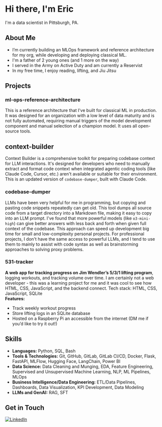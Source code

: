 # Hi there, I'm Eric

I'm a data scientist in Pittsburgh, PA.

## About Me

- I’m currently building an MLOps framework and reference architecture for my org, while developing and deploying classical ML.
- I'm a father of 2 young ones (and 1 more on the way)
- I served in the Army on Active Duty and am currently a Reservist
- In my free time, I enjoy reading, lifting, and Jiu Jitsu

## Projects

### **ml-ops-reference-architecture** 
This is a reference architecture that I've built for classical ML in production. It was designed for an organization with a low level of data maturity and is not fully automated, requiring manual triggers of the model development component and manual selection of a champion model. It uses all open-source tools. 

## **context-builder**
Context Builder is a comprehensive toolkit for preparing codebase context for LLM interactions. It's designed for developers who need to manually extract and format code context when integrated agentic coding tools (like Claude Code, Cursor, etc.) aren't available or suitable for their environment. This is an updated version of `codebase-dumper`, built with Claude Code.

### **codebase-dumper**  
LLMs have been very helpful for me in programming, but copying and pasting code snippets repeatedly can get old. This tool dumps all source code from a target directory into a Markdown file, making it easy to copy into an LLM prompt. I've found that more powerful models (like `o3-mini-high`) can give better answers with less back and forth when given full context of the codebase. This approach can speed up development big time for small and low-complexity personal projects. For professional projects, I don't have the same access to powerful LLMs, and I tend to use them to mainly to assist with code syntax as well as brainstorming approaches to solving proxy problems.  

### **531-tracker**  
**A web app for tracking progress on Jim Wendler’s 5/3/1 lifting program**, logging workouts, and tracking volume over time. I am certainly not a web developer - this was a learning project for me and it was cool to see how HTML, CSS, JavaScript, and the backend connect. Tech stack: HTML, CSS, JavaScript, SQLite  
**Features:**  
- Track weekly workout progress  
- Store lifting logs in an SQLite database  
- Hosted on a Raspberry Pi an accessible from the internet (DM me if you’d like to try it out!)

## Skills

- **Languages:** Python, SQL, Bash
- **Tools & Technologies:** Git, GitHub, GitLab, GitLab CI/CD, Docker, Flask, FastAPI, MLFlow, Hugging Face, LangChain, Power BI
- **Data Science:** Data Cleaning and Munging, EDA, Feature Engineering, Supervised and Unsupervised Machine Learning, NLP, ML Pipelines, MLOps
- **Business Intelligence/Data Engineering:** ETL/Data Pipelines, Dashboards, Data Visualization, KPI Development, Data Modeling
- **LLMs and GenAI:** RAG, SFT

## Get in Touch
[![LinkedIn](https://img.shields.io/badge/LinkedIn-Connect-blue)](https://www.linkedin.com/in/eric-metzler)

